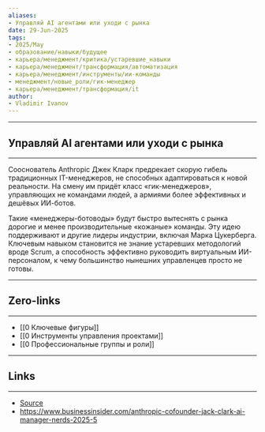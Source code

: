 ```yaml
---
aliases: 
- Управляй AI агентами или уходи с рынка 
date: 29-Jun-2025
tags:
- 2025/May
- образование/навыки/будущее
- карьера/менеджмент/критика/устаревшие_навыки
- карьера/менеджмент/трансформация/автоматизация
- карьера/менеджмент/инструменты/ии-команды
- менеджмент/новые_роли/гик-менеджер
- карьера/менеджмент/трансформация/it
author:
- Vladimir Ivanov
---
```

-----
##  Управляй AI агентами или уходи с рынка 
-----
Сооснователь Anthropic Джек Кларк предрекает скорую гибель традиционных IT-менеджеров, не способных адаптироваться к новой реальности. На смену им придёт класс «гик-менеджеров», управляющих не командами людей, а армиями более эффективных и дешёвых ИИ-ботов.

Такие «менеджеры-ботоводы» будут быстро вытеснять с рынка дорогие и менее производительные «кожаные» команды. Эту идею поддерживают и другие лидеры индустрии, включая Марка Цукерберга. Ключевым навыком становится не знание устаревших методологий вроде Scrum, а способность эффективно руководить виртуальным ИИ-персоналом, к чему большинство нынешних управленцев просто не готовы.

---
## Zero-links
---
- [[0 Ключевые фигуры]]
- [[0 Инструменты управления проектами]]
- [[0 Профессиональные группы и роли]]

---
## Links
---
- [Source](https://t.me/turboproject/1678)
- https://www.businessinsider.com/anthropic-cofounder-jack-clark-ai-manager-nerds-2025-5